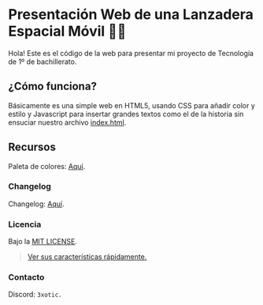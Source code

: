# Presentación Web de una Lanzadera Espacial Móvil :rocket::truck:
Hola! Este es el código de la web para presentar mi proyecto de Tecnología de 1º de bachillerato.

## ¿Cómo funciona?
Básicamente es una simple web en HTML5, usando CSS para añadir color y estilo y Javascript para insertar grandes textos como el de la historia sin ensuciar nuestro archivo [index.html](src/index.html).

## Recursos
Paleta de colores: [Aquí](https://colorhunt.co/palette/222831393e4600adb5eeeeee).

### Changelog
Changelog: [Aquí](CHANGELOG.md).

### Licencia
Bajo la [MIT LICENSE](./LICENSE).

>[Ver sus características rápidamente.](https://choosealicense.com/licenses/mit/#)

### Contacto
Discord: `3xotic.`